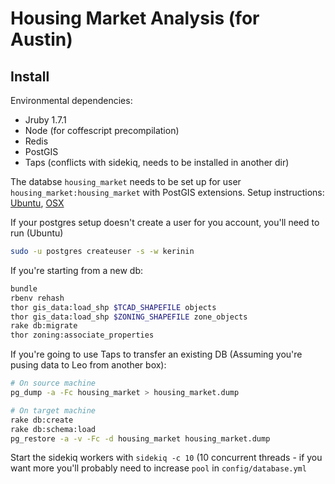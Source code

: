 # Housing Market Analysis (for Austin)

## Install

Environmental dependencies:
* Jruby 1.7.1
* Node (for coffescript precompilation)
* Redis
* PostGIS
* Taps (conflicts with sidekiq, needs to be installed in another dir)

The databse `housing_market` needs to be set up for user `housing_market:housing_market`
with PostGIS extensions.  Setup instructions: [Ubuntu](http://postgis.refractions.net/documentation/manual-1.5/ch02.html#id418654),
[OSX](http://postgis.refractions.net/documentation/manual-2.0/postgis_installation.html#create_new_db_extensions)

If your postgres setup doesn't create a user for you account, you'll need to run (Ubuntu)
``` sh
sudo -u postgres createuser -s -w kerinin
```

If you're starting from a new db:
``` sh
bundle
rbenv rehash
thor gis_data:load_shp $TCAD_SHAPEFILE objects
thor gis_data:load_shp $ZONING_SHAPEFILE zone_objects
rake db:migrate
thor zoning:associate_properties
```

If you're going to use Taps to transfer an existing DB (Assuming you're pusing data to Leo from another box):
``` sh
# On source machine
pg_dump -a -Fc housing_market > housing_market.dump

# On target machine
rake db:create
rake db:schema:load
pg_restore -a -v -Fc -d housing_market housing_market.dump
```

Start the sidekiq workers with `sidekiq -c 10` (10 concurrent threads - if you want more you'll probably need
to increase `pool` in `config/database.yml`



